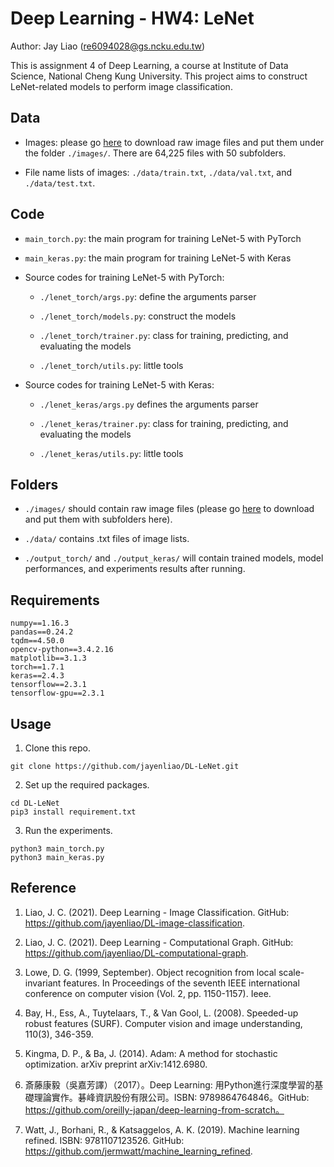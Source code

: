 # Deep Learning - HW4: LeNet

Author: Jay Liao (re6094028@gs.ncku.edu.tw)

This is assignment 4 of Deep Learning, a course at Institute of Data Science, National Cheng Kung University. This project aims to construct LeNet-related models to perform image classification.

## Data

- Images: please go [here](https://drive.google.com/open?id=1kwYYWL67O0Dcbx3dvZIfbGg9NiHdyisr) to download raw image files and put them under the folder `./images/`. There are 64,225 files with 50 subfolders.

- File name lists of images: `./data/train.txt`, `./data/val.txt`, and `./data/test.txt`.

## Code

- `main_torch.py`: the main program for training LeNet-5 with PyTorch

- `main_keras.py`: the main program for training LeNet-5 with Keras

- Source codes for training LeNet-5 with PyTorch:

    -  `./lenet_torch/args.py`: define the arguments parser

    -  `./lenet_torch/models.py`: construct the models
    
    -  `./lenet_torch/trainer.py`: class for training, predicting, and evaluating the models
    
    -  `./lenet_torch/utils.py`: little tools

- Source codes for training LeNet-5 with Keras:

    -  `./lenet_keras/args.py` defines the arguments parser
    
    -  `./lenet_keras/trainer.py`: class for training, predicting, and evaluating the models
    
    -  `./lenet_keras/utils.py`: little tools

## Folders

- `./images/` should contain raw image files (please go [here](https://drive.google.com/open?id=1kwYYWL67O0Dcbx3dvZIfbGg9NiHdyisr) to download and put them with subfolders here).

- `./data/` contains .txt files of image lists.

- `./output_torch/` and `./output_keras/` will contain trained models, model performances, and experiments results after running. 

## Requirements

```
numpy==1.16.3
pandas==0.24.2
tqdm==4.50.0
opencv-python==3.4.2.16
matplotlib==3.1.3
torch==1.7.1
keras==2.4.3
tensorflow==2.3.1
tensorflow-gpu==2.3.1
```

## Usage

1. Clone this repo.

```
git clone https://github.com/jayenliao/DL-LeNet.git
```

2. Set up the required packages.

```
cd DL-LeNet
pip3 install requirement.txt
```

3. Run the experiments.

```
python3 main_torch.py
python3 main_keras.py
```

## Reference

1. Liao, J. C. (2021). Deep Learning - Image Classification. GitHub: https://github.com/jayenliao/DL-image-classification.

2. Liao, J. C. (2021). Deep Learning - Computational Graph. GitHub: https://github.com/jayenliao/DL-computational-graph.

3. Lowe, D. G. (1999, September). Object recognition from local scale-invariant features. In Proceedings of the seventh IEEE international conference on computer vision (Vol. 2, pp. 1150-1157). Ieee.

4. Bay, H., Ess, A., Tuytelaars, T., & Van Gool, L. (2008). Speeded-up robust features (SURF). Computer vision and image understanding, 110(3), 346-359.

5. Kingma, D. P., & Ba, J. (2014). Adam: A method for stochastic optimization. arXiv preprint arXiv:1412.6980.

6. 斎藤康毅（吳嘉芳譯）（2017）。Deep Learning: 用Python進行深度學習的基礎理論實作。碁峰資訊股份有限公司。ISBN: 9789864764846。GitHub: https://github.com/oreilly-japan/deep-learning-from-scratch。

7. Watt, J., Borhani, R., & Katsaggelos, A. K. (2019). Machine learning refined. ISBN: 9781107123526. GitHub: https://github.com/jermwatt/machine_learning_refined.